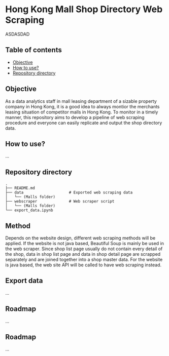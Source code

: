 # Hong Kong Mall Shop Directory Web Scraping
ASDASDAD

## Table of contents
* [Objective](#objective)
* [How to use?](#how-to-use)
* [Repository directory](#repository-directory)


## Objective
As a data analytics staff in mall leasing department of a sizable property company in Hong Kong, it is a good idea to always montior the merchants leasing situation of competitor malls in Hong Kong. To monitor in a timely manner, this repository aims to develop a pipeline of web scraping procedure and everyone can easily replicate and output the shop directory data.

## How to use?
...

## Repository directory
    .
    ├── README.md
    ├── data                    # Exported web scraping data
    │   └── (Malls folder)
    ├── webscraper              # Web scraper script
    │   └── (Malls folder)
    └── export_data.ipynb

## Method
Depends on the website design, different web scraping methods will be applied.
If the website is not java based, Beautiful Soup is mainly be used in the web scraper.
Since shop list page usually do not contain every detail of the shop, data in shop list page and data in shop detail page are scrapped separately and are joined together into a shop master data.
For the website is java based, the web site API will be called to have web scraping instead.

## Export data
...

## Roadmap
...

## Roadmap
...
